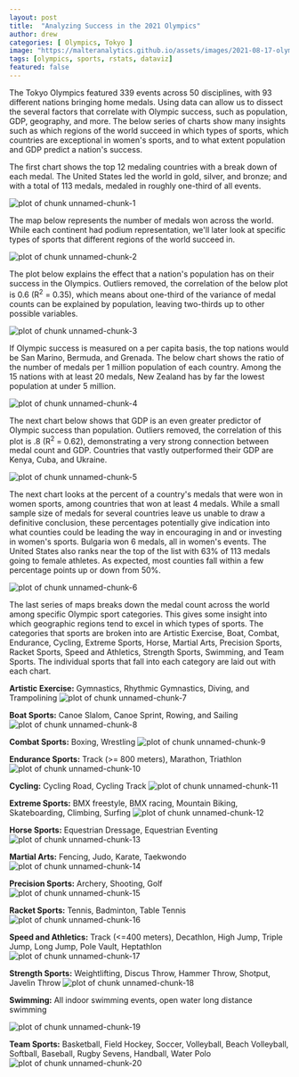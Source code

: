 ```yaml
---
layout: post
title:  "Analyzing Success in the 2021 Olympics"
author: drew
categories: [ Olympics, Tokyo ]
image: "https://malteranalytics.github.io/assets/images/2021-08-17-olympics/image2.png"
tags: [olympics, sports, rstats, dataviz]
featured: false
---
```





The Tokyo Olympics featured 339 events across 50 disciplines, with 93 different nations bringing home medals.  Using data can allow us to dissect the several factors that correlate with Olympic success, such as population, GDP, geography, and more.  The below series of charts show many insights such as which regions of the world succeed in which types of sports, which countries are exceptional in women's sports, and to what extent population and GDP predict a nation's success.  

The first chart shows the top 12 medaling countries with a break down of each medal.  The United States led the world in gold, silver, and bronze; and with a total of 113 medals, medaled in roughly one-third of all events.


  
  

![plot of chunk unnamed-chunk-1](/assets/images/2021-08-17-olympics/image1.png) 


The map below represents the number of medals won across the world.  While each continent had podium representation, we'll later look at specific types of sports that different regions of the world succeed in. 

![plot of chunk unnamed-chunk-2](/assets/images/2021-08-17-olympics/image2.png) 

The plot below explains the effect that a nation's population has on their success in the Olympics.  Outliers removed, the correlation of the below plot is 0.6 (R<sup>2</sup> = 0.35), which means about one-third of the variance of medal counts can be explained by population, leaving two-thirds up to other possible variables.  


![plot of chunk unnamed-chunk-3](/assets/images/2021-08-17-olympics/image3.png) 

If Olympic success is measured on a per capita basis, the top nations would be San Marino, Bermuda, and Grenada.  The below chart shows the ratio of the number of medals per 1 million population of each country.   Among the 15 nations with at least 20 medals, New Zealand has by far the lowest population at under 5 million. 

![plot of chunk unnamed-chunk-4](/assets/images/2021-08-17-olympics/image4.png) 

The next chart below shows that GDP is an even greater predictor of Olympic success than population.  Outliers removed, the correlation of this plot is .8 (R<sup>2</sup> = 0.62), demonstrating a very strong connection between medal count and GDP.   Countries that vastly outperformed their GDP are Kenya, Cuba, and Ukraine. 


![plot of chunk unnamed-chunk-5](/assets/images/2021-08-17-olympics/image5.png)

The next chart looks at the percent of a country's medals that were won in women sports, among countries that won at least 4 medals.  While a small sample size of medals for several countries leave us unable to draw a definitive conclusion, these percentages potentially give indication into what counties could be leading the way in encouraging in and or investing in women's sports.  Bulgaria won 6 medals, all in women's events.  The United States also ranks near the top of the list with 63% of 113 medals going to female athletes.  As expected, most counties fall within a few percentage points up or down from 50%.



![plot of chunk unnamed-chunk-6](/assets/images/2021-08-17-olympics/image6.png) 


The last series of maps breaks down the medal count across the world among specific Olympic sport categories.  This gives some insight into which geographic regions tend to excel in which types of sports.  The categories that sports are broken into are Artistic Exercise, Boat, Combat, Endurance, Cycling, Extreme Sports, Horse, Martial Arts, Precision Sports, Racket Sports, Speed and Athletics, Strength Sports, Swimming, and Team Sports.  The individual sports that fall into each category are laid out with each chart.  



**Artistic Exercise:** Gymnastics, Rhythmic Gymnastics, Diving, and Trampolining
![plot of chunk unnamed-chunk-7](/assets/images/2021-08-17-olympics/image7.png) 

**Boat Sports:** Canoe Slalom, Canoe Sprint, Rowing, and Sailing
![plot of chunk unnamed-chunk-8](/assets/images/2021-08-17-olympics/image8.png) 

**Combat Sports:** Boxing, Wrestling
![plot of chunk unnamed-chunk-9](/assets/images/2021-08-17-olympics/image9.png) 

**Endurance Sports:** Track (>= 800 meters), Marathon, Triathlon
![plot of chunk unnamed-chunk-10](/assets/images/2021-08-17-olympics/image10.png) 


**Cycling:** Cycling Road, Cycling Track
![plot of chunk unnamed-chunk-11](/assets/images/2021-08-17-olympics/image11.png) 

**Extreme Sports:** BMX freestyle, BMX racing, Mountain Biking, Skateboarding, Climbing, Surfing
![plot of chunk unnamed-chunk-12](/assets/images/2021-08-17-olympics/image12.png) 

**Horse Sports:** Equestrian Dressage, Equestrian Eventing
![plot of chunk unnamed-chunk-13](/assets/images/2021-08-17-olympics/image13.png) 

**Martial Arts:** Fencing, Judo, Karate, Taekwondo
![plot of chunk unnamed-chunk-14](/assets/images/2021-08-17-olympics/image14.png) 

**Precision Sports:** Archery, Shooting, Golf
![plot of chunk unnamed-chunk-15](/assets/images/2021-08-17-olympics/image15.png) 

**Racket Sports:** Tennis, Badminton, Table Tennis
![plot of chunk unnamed-chunk-16](/assets/images/2021-08-17-olympics/image16.png) 


**Speed and Athletics:** Track (<=400 meters), Decathlon, High Jump, Triple Jump, Long Jump, Pole Vault, Heptathlon 
![plot of chunk unnamed-chunk-17](/assets/images/2021-08-17-olympics/image17.png) 

**Strength Sports:** Weightlifting, Discus Throw, Hammer Throw, Shotput, Javelin Throw
![plot of chunk unnamed-chunk-18](/assets/images/2021-08-17-olympics/image18.png) 

**Swimming:** All indoor swimming events, open water long distance swimming

![plot of chunk unnamed-chunk-19](/assets/images/2021-08-17-olympics/image19.png) 

**Team Sports:** Basketball, Field Hockey, Soccer, Volleyball, Beach Volleyball, Softball, Baseball, Rugby Sevens, Handball, Water Polo
![plot of chunk unnamed-chunk-20](/assets/images/2021-08-17-olympics/image20.png) 


